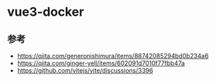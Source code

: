 # vue3-docker

## 参考
- https://qiita.com/generonishimura/items/88742085294bd0b234a6
- https://qiita.com/ginger-yell/items/602091d7010f77fbb47a
- https://github.com/vitejs/vite/discussions/3396


